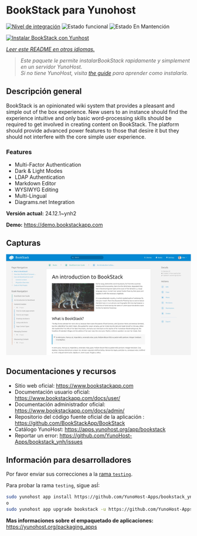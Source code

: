<!--
Este archivo README esta generado automaticamente<https://github.com/YunoHost/apps/tree/master/tools/readme_generator>
No se debe editar a mano.
-->

# BookStack para Yunohost

[![Nivel de integración](https://apps.yunohost.org/badge/integration/bookstack)](https://ci-apps.yunohost.org/ci/apps/bookstack/)
![Estado funcional](https://apps.yunohost.org/badge/state/bookstack)
![Estado En Mantención](https://apps.yunohost.org/badge/maintained/bookstack)

[![Instalar BookStack con Yunhost](https://install-app.yunohost.org/install-with-yunohost.svg)](https://install-app.yunohost.org/?app=bookstack)

*[Leer este README en otros idiomas.](./ALL_README.md)*

> *Este paquete le permite instalarBookStack rapidamente y simplement en un servidor YunoHost.*  
> *Si no tiene YunoHost, visita [the guide](https://yunohost.org/install) para aprender como instalarla.*

## Descripción general

BookStack is an opinionated wiki system that provides a pleasant and simple out of the box experience. New users to an instance should find the experience intuitive and only basic word-processing skills should be required to get involved in creating content on BookStack. The platform should provide advanced power features to those that desire it but they should not interfere with the core simple user experience.

### Features

- Multi-Factor Authentication
- Dark & Light Modes
- LDAP Authentication
- Markdown Editor
- WYSIWYG Editing
- Multi-Lingual
- Diagrams.net Integration


**Versión actual:** 24.12.1~ynh2

**Demo:** <https://demo.bookstackapp.com>

## Capturas

![Captura de BookStack](./doc/screenshots/screenshot.png)

## Documentaciones y recursos

- Sitio web oficial: <https://www.bookstackapp.com>
- Documentación usuario oficial: <https://www.bookstackapp.com/docs/user/>
- Documentación administrador oficial: <https://www.bookstackapp.com/docs/admin/>
- Repositorio del código fuente oficial de la aplicación : <https://github.com/BookStackApp/BookStack>
- Catálogo YunoHost: <https://apps.yunohost.org/app/bookstack>
- Reportar un error: <https://github.com/YunoHost-Apps/bookstack_ynh/issues>

## Información para desarrolladores

Por favor enviar sus correcciones a la [rama `testing`](https://github.com/YunoHost-Apps/bookstack_ynh/tree/testing).

Para probar la rama `testing`, sigue asÍ:

```bash
sudo yunohost app install https://github.com/YunoHost-Apps/bookstack_ynh/tree/testing --debug
o
sudo yunohost app upgrade bookstack -u https://github.com/YunoHost-Apps/bookstack_ynh/tree/testing --debug
```

**Mas informaciones sobre el empaquetado de aplicaciones:** <https://yunohost.org/packaging_apps>
